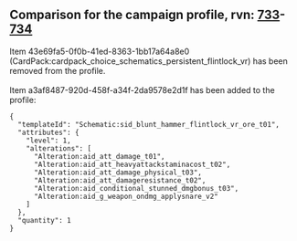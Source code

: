 ## Comparison for the campaign profile, rvn: [733](https://github.com/PRO100KatYT/FortniteProfileRevisions/tree/main/profiles/campaign/733%20campaign.json)-[734](https://github.com/PRO100KatYT/FortniteProfileRevisions/tree/main/profiles/campaign/734%20campaign.json)

Item 43e69fa5-0f0b-41ed-8363-1bb17a64a8e0 (CardPack:cardpack_choice_schematics_persistent_flintlock_vr) has been removed from the profile.
<br><br>
Item a3af8487-920d-458f-a34f-2da9578e2d1f has been added to the profile:

```
{
  "templateId": "Schematic:sid_blunt_hammer_flintlock_vr_ore_t01",
  "attributes": {
    "level": 1,
    "alterations": [
      "Alteration:aid_att_damage_t01",
      "Alteration:aid_att_heavyattackstaminacost_t02",
      "Alteration:aid_att_damage_physical_t03",
      "Alteration:aid_att_damageresistance_t02",
      "Alteration:aid_conditional_stunned_dmgbonus_t03",
      "Alteration:aid_g_weapon_ondmg_applysnare_v2"
    ]
  },
  "quantity": 1
}
```

<br><br>
